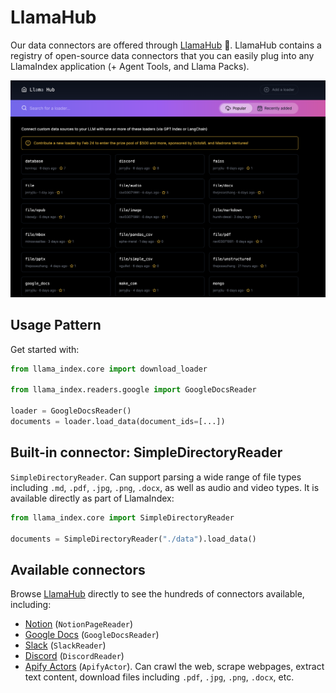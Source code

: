 # LlamaHub

Our data connectors are offered through [LlamaHub](https://llamahub.ai/) 🦙.
LlamaHub contains a registry of open-source data connectors that you can easily plug into any LlamaIndex application (+ Agent Tools, and Llama Packs).

![](../../_static/data_connectors/llamahub.png)

## Usage Pattern

Get started with:

```python
from llama_index.core import download_loader

from llama_index.readers.google import GoogleDocsReader

loader = GoogleDocsReader()
documents = loader.load_data(document_ids=[...])
```

## Built-in connector: SimpleDirectoryReader

`SimpleDirectoryReader`. Can support parsing a wide range of file types including `.md`, `.pdf`, `.jpg`, `.png`, `.docx`, as well as audio and video types. It is available directly as part of LlamaIndex:

```python
from llama_index.core import SimpleDirectoryReader

documents = SimpleDirectoryReader("./data").load_data()
```

## Available connectors

Browse [LlamaHub](https://llamahub.ai/) directly to see the hundreds of connectors available, including:

- [Notion](https://developers.notion.com/) (`NotionPageReader`)
- [Google Docs](https://developers.google.com/docs/api) (`GoogleDocsReader`)
- [Slack](https://api.slack.com/) (`SlackReader`)
- [Discord](https://discord.com/developers/docs/intro) (`DiscordReader`)
- [Apify Actors](https://llamahub.ai/l/apify-actor) (`ApifyActor`). Can crawl the web, scrape webpages, extract text content, download files including `.pdf`, `.jpg`, `.png`, `.docx`, etc.
